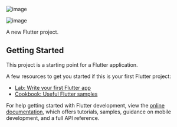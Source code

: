 ![image](https://github.com/user-attachments/assets/11e8a744-4fe1-404c-bbf4-f5a1aea65c58)

![image](https://github.com/user-attachments/assets/cacfb371-8688-4233-9b69-941943d0cbe3)


A new Flutter project.

## Getting Started

This project is a starting point for a Flutter application.

A few resources to get you started if this is your first Flutter project:

- [Lab: Write your first Flutter app](https://docs.flutter.dev/get-started/codelab)
- [Cookbook: Useful Flutter samples](https://docs.flutter.dev/cookbook)

For help getting started with Flutter development, view the
[online documentation](https://docs.flutter.dev/), which offers tutorials,
samples, guidance on mobile development, and a full API reference.
